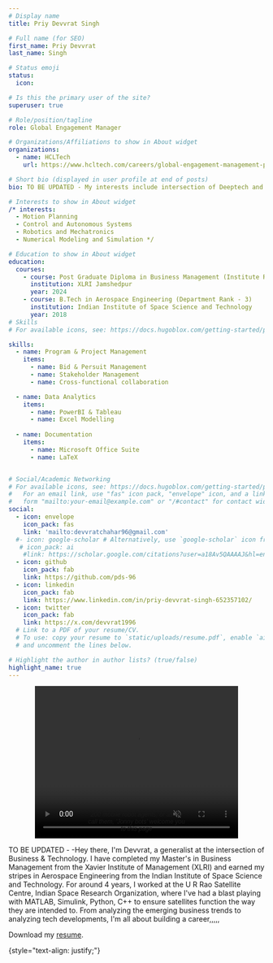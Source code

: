 ```yaml
---
# Display name
title: Priy Devvrat Singh

# Full name (for SEO)
first_name: Priy Devvrat
last_name: Singh

# Status emoji
status:
  icon: 

# Is this the primary user of the site?
superuser: true

# Role/position/tagline
role: Global Engagement Manager

# Organizations/Affiliations to show in About widget
organizations:
  - name: HCLTech
    url: https://www.hcltech.com/careers/global-engagement-management-program

# Short bio (displayed in user profile at end of posts)
bio: TO BE UPDATED - My interests include intersection of Deeptech and Business/strategy. 

# Interests to show in About widget
/* interests:
  - Motion Planning
  - Control and Autonomous Systems
  - Robotics and Mechatronics
  - Numerical Modeling and Simulation */

# Education to show in About widget
education:
  courses:
    - course: Post Graduate Diploma in Business Management (Institute Rank - 3, Dean's Merit List)
      institution: XLRI Jamshedpur
      year: 2024
    - course: B.Tech in Aerospace Engineering (Department Rank - 3)
      institution: Indian Institute of Space Science and Technology
      year: 2018
# Skills
# For available icons, see: https://docs.hugoblox.com/getting-started/page-builder/#icons

skills:
  - name: Program & Project Management
    items:
      - name: Bid & Persuit Management
      - name: Stakeholder Management
      - name: Cross-functional collaboration

  - name: Data Analytics
    items:
      - name: PowerBI & Tableau
      - name: Excel Modelling
  
  - name: Documentation
    items:
      - name: Microsoft Office Suite
      - name: LaTeX 


# Social/Academic Networking
# For available icons, see: https://docs.hugoblox.com/getting-started/page-builder/#icons
#   For an email link, use "fas" icon pack, "envelope" icon, and a link in the
#   form "mailto:your-email@example.com" or "/#contact" for contact widget.
social:
  - icon: envelope
    icon_pack: fas
    link: 'mailto:devvratchahar96@gmail.com'
  #- icon: google-scholar # Alternatively, use `google-scholar` icon from `ai` icon pack
   # icon_pack: ai
    #link: https://scholar.google.com/citations?user=a18Av5QAAAAJ&hl=en
  - icon: github
    icon_pack: fab
    link: https://github.com/pds-96
  - icon: linkedin
    icon_pack: fab
    link: https://www.linkedin.com/in/priy-devvrat-singh-652357102/
  - icon: twitter
    icon_pack: fab
    link: https://x.com/devvrat1996
  # Link to a PDF of your resume/CV.
  # To use: copy your resume to `static/uploads/resume.pdf`, enable `ai` icons in `params.yaml`,
  # and uncomment the lines below.

# Highlight the author in author lists? (true/false)
highlight_name: true
---
```



<div style="text-align: center; padding: 0 10%;">
    <div style="position: relative; display: inline-block;">
        <video autoplay loop muted width="400" height="300" style="display: block; margin: 0 auto;">
            <source src="/uploads/hi.mp4" type="video/mp4">
            <!-- Add additional source elements for other video formats if needed (e.g., WebM, Ogg) -->
            Your browser does not support the video tag.
        </video>
        <p style="position: absolute; bottom: 0; left: 50%; transform: translateX(-50%); font-family: 'Arial', sans-serif; font-size: 12px; max-width: 300px; font-style: italic;">200 mobile robot agents, or as we call them, 'Jonny bots' welcome you to this page</p>
    </div>
</div>




TO BE UPDATED - -Hey there, I'm Devvrat, a generalist at the intersection of Business & Technology. I have completed my Master's in Business Management from the Xavier Institute of Management (XLRI) and earned my stripes in Aerospace Engineering from the Indian Institute of Space Science and Technology. 
For around 4 years, I worked at the U R Rao Satellite Centre, Indian Space Research Organization, where I've had a blast playing with MATLAB, Simulink, Python, C++ to ensure satellites function the way they are intended to. From analyzing the emerging business trends to analyzing tech developments, I'm all about building a career,,,,,

<i class="fas fa-download  pr-1 fa-fw"></i> Download my <a href="/uploads/PriyDevvrat_Resume_April2025.pdf" target="_blank">resume</a>.</p>

{style="text-align: justify;"}
